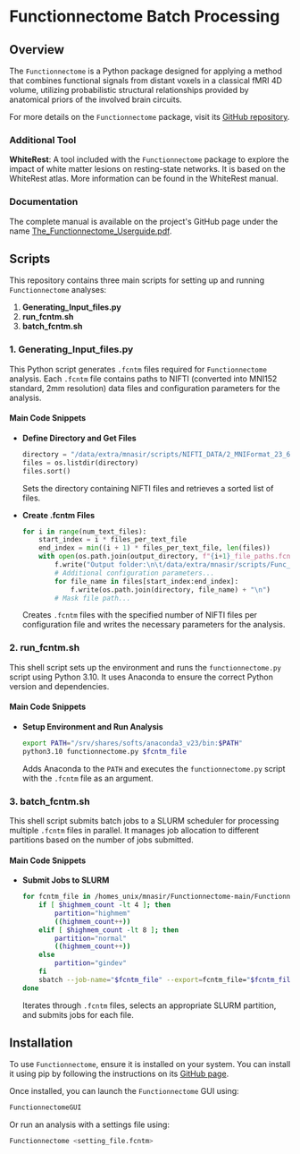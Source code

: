 
# Functionnectome Batch Processing

## Overview

The `Functionnectome` is a Python package designed for applying a method that combines functional signals from distant voxels in a classical fMRI 4D volume, utilizing probabilistic structural relationships provided by anatomical priors of the involved brain circuits. 

For more details on the `Functionnectome` package, visit its [GitHub repository](https://github.com/NotaCS/Functionnectome).

### Additional Tool

**WhiteRest**: A tool included with the `Functionnectome` package to explore the impact of white matter lesions on resting-state networks. It is based on the WhiteRest atlas. More information can be found in the WhiteRest manual.

### Documentation

The complete manual is available on the project's GitHub page under the name [The_Functionnectome_Userguide.pdf](https://github.com/NotaCS/Functionnectome).

## Scripts

This repository contains three main scripts for setting up and running `Functionnectome` analyses:

1. **Generating_Input_files.py**
2. **run_fcntm.sh**
3. **batch_fcntm.sh**

### 1. Generating_Input_files.py

This Python script generates `.fcntm` files required for `Functionnectome` analysis. Each `.fcntm` file contains paths to NIFTI (converted into MNI152 standard, 2mm resolution) data files and configuration parameters for the analysis.

#### Main Code Snippets

- **Define Directory and Get Files**
  ```python
  directory = "/data/extra/mnasir/scripts/NIFTI_DATA/2_MNIFormat_23_6/tfMRI_RETCCW_7T_AP"
  files = os.listdir(directory)
  files.sort()
  ```

  Sets the directory containing NIFTI files and retrieves a sorted list of files.

- **Create .fcntm Files**
  ```python
  for i in range(num_text_files):
      start_index = i * files_per_text_file
      end_index = min((i + 1) * files_per_text_file, len(files))
      with open(os.path.join(output_directory, f"{i+1}_file_paths.fcntm"), "w") as f:
          f.write("Output folder:\n\t/data/extra/mnasir/scripts/Func_results_feb_2024/tfMRI_RETCCW_7T_AP\n")
          # Additional configuration parameters...
          for file_name in files[start_index:end_index]:
              f.write(os.path.join(directory, file_name) + "\n")
          # Mask file path...
  ```

  Creates `.fcntm` files with the specified number of NIFTI files per configuration file and writes the necessary parameters for the analysis.

### 2. run_fcntm.sh

This shell script sets up the environment and runs the `functionnectome.py` script using Python 3.10. It uses Anaconda to ensure the correct Python version and dependencies.

#### Main Code Snippets

- **Setup Environment and Run Analysis**
  ```bash
  export PATH="/srv/shares/softs/anaconda3_v23/bin:$PATH"
  python3.10 functionnectome.py $fcntm_file
  ```

  Adds Anaconda to the `PATH` and executes the `functionnectome.py` script with the `.fcntm` file as an argument.

### 3. batch_fcntm.sh

This shell script submits batch jobs to a SLURM scheduler for processing multiple `.fcntm` files in parallel. It manages job allocation to different partitions based on the number of jobs submitted.

#### Main Code Snippets

- **Submit Jobs to SLURM**
  ```bash
  for fcntm_file in /homes_unix/mnasir/Functionnectome-main/Functionnectome/Path_tfMRI_RETCCW_7T_AP/*.fcntm; do
      if [ $highmem_count -lt 4 ]; then
          partition="highmem"
          ((highmem_count++))
      elif [ $highmem_count -lt 8 ]; then
          partition="normal"
          ((highmem_count++))
      else
          partition="gindev"
      fi
      sbatch --job-name="$fcntm_file" --export=fcntm_file="$fcntm_file" --partition=$partition --mem=35000 run_fcntm.sh
  done
  ```

  Iterates through `.fcntm` files, selects an appropriate SLURM partition, and submits jobs for each file.

## Installation

To use `Functionnectome`, ensure it is installed on your system. You can install it using pip by following the instructions on its [GitHub page](https://github.com/NotaCS/Functionnectome). 

Once installed, you can launch the `Functionnectome` GUI using:
```bash
FunctionnectomeGUI
```
Or run an analysis with a settings file using:
```bash
Functionnectome <setting_file.fcntm>
```

